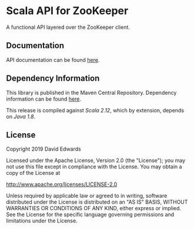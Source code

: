 # Scala API for ZooKeeper

A functional API layered over the ZooKeeper client.

## Documentation

API documentation can be found [here](http://loopfor.com/zookeeper/api/1.4/com/loopfor/zookeeper/index.html).

## Dependency Information

This library is published in the Maven Central Repository. Dependency information can be found [here](https://search.maven.org/artifact/com.loopfor.zookeeper/zookeeper-client_2.12/1.4/jar).

This release is compiled against _Scala 2.12_, which by extension, depends on _Java 1.8_.

## License

Copyright 2019 David Edwards

Licensed under the Apache License, Version 2.0 (the "License");
you may not use this file except in compliance with the License.
You may obtain a copy of the License at

<http://www.apache.org/licenses/LICENSE-2.0>

Unless required by applicable law or agreed to in writing, software
distributed under the License is distributed on an "AS IS" BASIS,
WITHOUT WARRANTIES OR CONDITIONS OF ANY KIND, either express or implied.
See the License for the specific language governing permissions and
limitations under the License.
